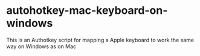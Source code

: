# autohotkey-mac-keyboard-on-windows
This is an Authotkey script for mapping a Apple keyboard to work the same way on Windows as on Mac
